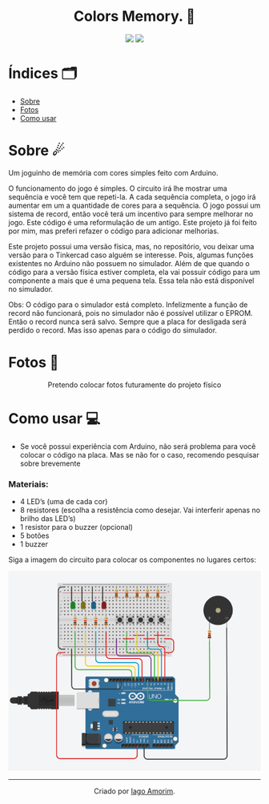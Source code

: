 <h1 align="center"> Colors Memory. 🧠</h1>
<div align="center">
  
  <img src="https://img.shields.io/badge/C%2B%2B-00599C?style=for-the-badge&logo=c%2B%2B&logoColor=white" />
  <img src="https://img.shields.io/badge/Arduino_IDE-00979D?style=for-the-badge&logo=arduino&logoColor=white
  " />
  
</div>


# Índices 🗂
* [Sobre](#sobre-)
* [Fotos](#Fotos-)
* [Como usar](#como-usar-)

# Sobre ☄

Um joguinho de memória com cores simples feito com Arduino.

O funcionamento do jogo é simples.
O circuito irá lhe mostrar uma sequência e você tem que repeti-la. A cada sequência completa, o jogo irá aumentar em um a quantidade de cores para a sequência. O jogo possui um sistema de record, então você terá um incentivo para sempre melhorar no jogo.
Este código é uma reformulação de um antigo. Este projeto já foi feito por mim, mas preferi refazer o código para adicionar melhorias. 

Este projeto possui uma versão física, mas, no repositório, vou deixar uma versão para o Tinkercad caso alguém se interesse. Pois, algumas funções existentes no Arduino não possuem no simulador. Além de que quando o código para a versão física estiver completa, ela vai possuir código para um componente a mais que é uma pequena tela. Essa tela não está disponível no simulador. 

Obs: O código para o simulador está completo. Infelizmente a função de record não funcionará,  pois no simulador não é possível utilizar o EPROM. Então o record nunca será salvo. Sempre que a placa for desligada será perdido o record. Mas isso apenas para o código do simulador.

# Fotos 📸
<div display="inline" align="center">

Pretendo colocar fotos futuramente do projeto físico

</div>

# Como usar 💻

 

 - Se você possui experiência com Arduino, não será problema para você colocar o código na placa. Mas se não for o caso, recomendo pesquisar sobre brevemente

### Materiais:
 - 4 LED’s (uma de cada cor)
 - 8 resistores (escolha a resistência como desejar. Vai interferir apenas no brilho das LED’s)
 - 1 resistor para o buzzer (opcional)
 - 5 botões
 - 1 buzzer

Siga a imagem do circuito para colocar os componentes no lugares certos:

<img src="./assets/image.png" />

<hr>
<div align="center">

Criado por [Iago Amorim](https://github.com/danonep2).

</div>
